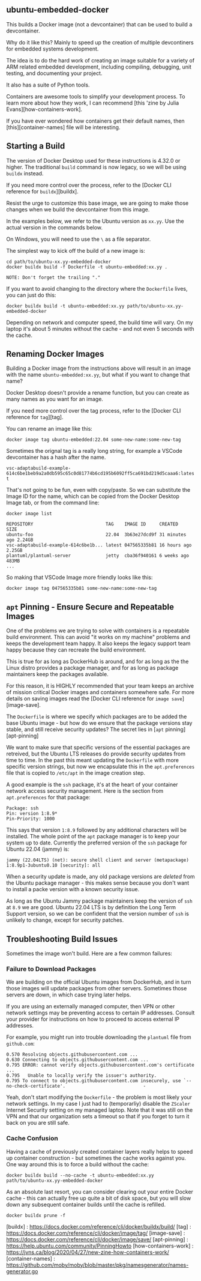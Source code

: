 ## ubuntu-embedded-docker

This builds a Docker image (not a devcontainer) that can be used to
build a devcontainer.

Why do it like this? Mainly to speed up the creation of multiple
devcontiners for embedded systems development.

The idea is to do the hard work of creating an image suitable
for a variety of ARM related embedded development, including
compiling, debugging, unit testing, and documenting your project.

It also has a suite of Python tools.

Containers are awesome tools to simplify your development process. To
learn more about how they work, I can recommend [this 'zine by Julia
Evans][how-containers-work].

If you have ever wondered how containers get their default names, then
[this][container-names] file will be interesting.

## Starting a Build

The version of Docker Desktop used for these instructions is 4.32.0 or
higher. The traditional `build` command is now legacy, so we will
be using `buildx` instead.

If you need more control over the process, refer to the
[Docker CLI reference for `buildx`][buildx].

Resist the urge to customize this base image, we are going to
make those changes when we build the devcontainer from this
image. 

In the examples below, we refer to the Ubuntu version as `xx.yy`.
Use the actual version in the commands below.

On Windows, you will need to use the `\` as a file separator.

The simplest way to kick off the build of a new image is:

```
cd path/to/ubuntu-xx.yy-embedded-docker
docker buildx build -f Dockerfile -t ubuntu-embedded:xx.yy .

NOTE: Don't forget the trailing "." 
```

If you want to avoid changing to the directory where the `Dockerfile`
lives, you can just do this:

```
docker buildx build -t ubuntu-embedded:xx.yy path/to/ubuntu-xx.yy-embedded-docker
```

Depending on network and computer speed, the build time will vary. On my
laptop it's about 5 minutes without the cache - and not even 5 seconds with
the cache.

## Renaming Docker Images

Building a Docker image from the instructions above will result in
an image with the name `ubuntu-embedded:xx.yy`, but what if you want
to change that name?

Docker Desktop doesn't provide a rename function, but you can create as
many names as you want for an image.

If you need more control over the tag process, refer to the
[Docker CLI reference for `tag`][tag].

You can rename an image like this:

```
docker image tag ubuntu-embedded:22.04 some-new-name:some-new-tag
```

Sometimes the orignal tag is a really long string, for example a VSCode
devcontainer has a hash after the name.

`vsc-adaptabuild-example-614c6be1beb9a2a0db595c65c0d81774b6cd195b6092ff5ca691bd219d5caaa6:latest`

That's not going to be fun, even with copy/paste. So we can substitute
the Image ID for the name, which can be copied from the Docker Desktop
Image tab, or from the command line:

```
docker image list

REPOSITORY                           TAG    IMAGE ID     CREATED        SIZE
ubuntu-foo                           22.04  3b63e27dcd9f 31 minutes ago 2.24GB
vsc-adaptabuild-example-614c6be1b... latest 047565335b81 16 hours ago   2.25GB
plantuml/plantuml-server             jetty  cba36f940161 6 weeks ago    483MB
...
```

So making that VSCode Image more friendly looks like this:

```
docker image tag 047565335b81 some-new-name:some-new-tag
```

## `apt` Pinning - Ensure Secure and Repeatable Images

One of the problems we are trying to solve with containers is a repeatable
build environment. This can avoid "it works on my machine" problems and
keeps the development team happy. It also keeps the legacy support team
happy because they can recreate the build environment.

This is true for as long as DockerHub is around, and for as long as
the the Linux distro provides a package manager, and for as long
as package maintainers keep the packages available.

For this reason, it is HIGHLY recommended that your team keeps an
archive of mission critical Docker images and containers somewhere
safe. For more details on saving images read the [Docker CLI reference
for `image save`][image-save].

The `Dockerfile` is where we specify which packages are to be added
the base Ubuntu image - but how do we ensure that the package versions
stay stable, and still receive security updates? The secret lies
in [`apt` pinning][apt-pinning]

We want to make sure that specific versions of the essential packages
are retreived, but the Ubuntu LTS releases do provide security updates
from time to time. In the past this meant updating the `Dockerfile` with
more specific version strings, but now we encapsulate this in the
`apt.preferences` file that is copied to `/etc/apt` in the image creation
step.

A good example is the `ssh` package, it's at the heart of your container
network access security management. Here is the section from
`apt.preferences` for that package:

```
Package: ssh
Pin: version 1:8.9*
Pin-Priority: 1000
```

This says that version `1:8.9` followed by any additional characters
will be installed. The whole point of the `apt` package manager is
to keep your system up to date. Currently the preferred version of the
`ssh` package for Ubuntu 22.04 (jammy) is:

```
jammy (22.04LTS) (net): secure shell client and server (metapackage)
1:8.9p1-3ubuntu0.10 [security]: all
```

When a security update is made, any old package versions are *deleted* from
the Ubuntu package manager - this makes sense because you don't want to
install a packe version with a known security issue.

As long as the Ubuntu Jammy package maintainers keep the version of
`ssh` at `8.9` we are good. Ubuntu 22.04 LTS is by definition the Long Term
Support version, so we can be confident that the version number of `ssh`
is unlikely to change, except for security patches.

## Troubleshooting Build Issues

Sometimes the image won't build. Here are a few common failures:

### Failure to Download Packages

We are building on the official Ubuntu images from DockerHub, and in
turn those images will update packages from other servers. Sometimes
those servers are down, in which case trying later helps.

If you are using an externally managed computer, then VPN or other
network settings may be preventing access to certain IP addresses. Consult
your provider for instructions on how to proceed to access external
IP addresses.

For example, you might run into trouble downloading the `plantuml` file
from `github.com`:

```
0.570 Resolving objects.githubusercontent.com ...
0.630 Connecting to objects.githubusercontent.com ...
0.795 ERROR: cannot verify objects.githubusercontent.com's certificate ...
0.795   Unable to locally verify the issuer's authority.
0.795 To connect to objects.githubusercontent.com insecurely, use `--no-check-certificate'.                             -
```

Yeah, don't start modifying the `Dockerfile` - the problem is most likely
your network settings. In my case I just had to (temporarliy) disable the
`ZScaler` Internet Security setting on my managed laptop. Note that it
was still on the VPN and that our organization sets a timeout so that
if you forget to turn it back on you are still safe.

### Cache Confusion

Having a cache of previously created container layers really helps to
speed up container construction - but sometimes the cache works against
you. One way around this is to force a build without the cache:

```
docker buildx build --no-cache -t ubuntu-embedded:xx.yy path/to/ubuntu-xx.yy-embedded-docker
```

As an absolute last resort, you can consider clearing out your entire
Docker cache - this can actually free up quite a bit of disk space, but you
will slow down any subsequent container builds until the cache is refilled.

```
docker buildx prune -f 
```

[buildx] : https://docs.docker.com/reference/cli/docker/buildx/build/
[tag] : https://docs.docker.com/reference/cli/docker/image/tag/
[image-save] : https://docs.docker.com/reference/cli/docker/image/save/
[apt-pinning] :  https://help.ubuntu.com/community/PinningHowto
[how-containers-work] : https://jvns.ca/blog/2020/04/27/new-zine-how-containers-work/
[container-names] : https://github.com/moby/moby/blob/master/pkg/namesgenerator/names-generator.go